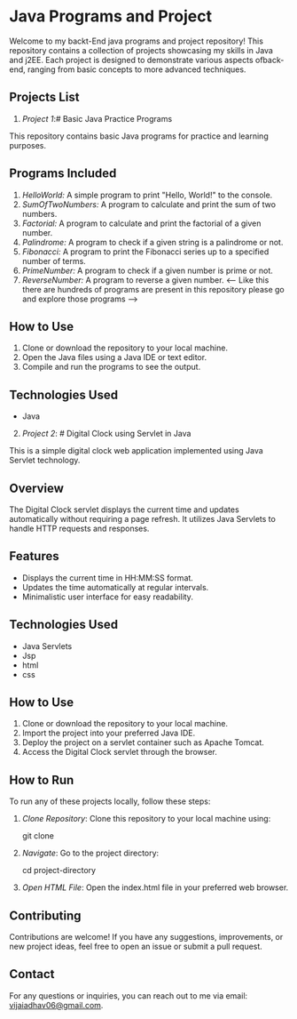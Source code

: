 # Java Programs and Project

Welcome to my backt-End java programs and project repository! This repository contains a collection of projects showcasing my skills in Java and j2EE. Each project is designed to demonstrate various aspects ofback-end, ranging from basic concepts to more advanced techniques.

## Projects List

1. *Project 1*:# Basic Java Practice Programs

This repository contains basic Java programs for practice and learning purposes.

## Programs Included

1. *HelloWorld:* A simple program to print "Hello, World!" to the console.
2. *SumOfTwoNumbers:* A program to calculate and print the sum of two numbers.
3. *Factorial:* A program to calculate and print the factorial of a given number.
4. *Palindrome:* A program to check if a given string is a palindrome or not.
5. *Fibonacci:* A program to print the Fibonacci series up to a specified number of terms.
6. *PrimeNumber:* A program to check if a given number is prime or not.
7. *ReverseNumber:* A program to reverse a given number.
<-- Like this there are hundreds of programs are present in this repository please go and explore those programs -->  
## How to Use

1. Clone or download the repository to your local machine.
2. Open the Java files using a Java IDE or text editor.
3. Compile and run the programs to see the output.

## Technologies Used

- Java


2. *Project 2*: # Digital Clock using Servlet in Java

This is a simple digital clock web application implemented using Java Servlet technology.

## Overview

The Digital Clock servlet displays the current time and updates automatically without requiring a page refresh. It utilizes Java Servlets to handle HTTP requests and responses.

## Features

- Displays the current time in HH:MM:SS format.
- Updates the time automatically at regular intervals.
- Minimalistic user interface for easy readability.

## Technologies Used

- Java Servlets
- Jsp
- html
- css

## How to Use

1. Clone or download the repository to your local machine.
2. Import the project into your preferred Java IDE.
3. Deploy the project on a servlet container such as Apache Tomcat.
4. Access the Digital Clock servlet through the browser.



## How to Run

To run any of these projects locally, follow these steps:

1. *Clone Repository*: Clone this repository to your local machine using:

    
    git clone <repository-url>
    

2. *Navigate*: Go to the project directory:

    
    cd project-directory
    

3. *Open HTML File*: Open the index.html file in your preferred web browser.

## Contributing

Contributions are welcome! If you have any suggestions, improvements, or new project ideas, feel free to open an issue or submit a pull request.

## Contact

For any questions or inquiries, you can reach out to me via email: [vijaiadhav06@gmail.com](mailto:vijaiadhav06@gmail.com).
